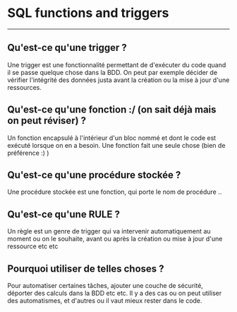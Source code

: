 # SQL functions and triggers

---

## Qu'est-ce qu'une trigger ?

Une trigger est une fonctionnalité permettant de d'exécuter du code quand il se passe quelque chose dans la BDD.
On peut par exemple décider de vérifier l'intégrité des données justa avant la création ou la mise à jour d'une ressources.

## Qu'est-ce qu'une fonction :/ (on sait déjà mais on peut réviser) ?

Un fonction encapsulé à l'intérieur d'un bloc nommé et dont le code est exécuté lorsque on en a besoin. Une fonction fait une seule chose (bien de préférence :) )

## Qu'est-ce qu'une procédure stockée ?

Une procédure stockée est une fonction, qui porte le nom de procédure ..

## Qu'est-ce qu'une RULE ?

Un règle est un genre de trigger qui va intervenir automatiquement au moment ou on le souhaite, avant ou après la création ou mise à jour d'une ressource etc etc

## Pourquoi utiliser de telles choses ?

Pour automatiser certaines tâches, ajouter une couche de sécurité, déporter des calculs dans la BDD etc etc.
Il y a des cas ou on peut utiliser des automatismes, et d'autres ou il vaut mieux rester dans le code.
